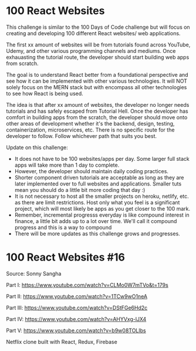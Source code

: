 # 100 React Websites

This challenge is similar to the 100 Days of Code challenge but will focus on creating and developing 100 different React websites/ web applications.

The first xx amount of websites will be from tutorials found across YouTube, Udemy, and other various programming channels and mediums. Once exhauasting the tutorial route, the developer should start building web apps from scratch.

The goal is to understand React better from a foundational perspective and see how it can be implemented with other various technologies. It will NOT solely focus on the MERN stack but with encompass all other technologies to see how React is being used.

The idea is that after xx amount of websites, the developer no longer needs tutorials and has safely escaped from Tutorial Hell. Once the developer has comfort in building apps from the scratch, the developer should move onto other areas of development whether it's the backend, design, testing, containerization, microservices, etc. There is no specific route for the developer to follow. Follow whichever path that suits you best.

Update on this challenge:

- It does not have to be 100 websites/apps per day. Some larger full stack apps will take more than 1 day to complete.
- However, the developer should maintain daily coding practices.
- Shorter component driven tutorials are acceptable as long as they are later implemented over to full websites and applications. Smaller tuts mean you should do a little bit more coding that day :)
- It is not necessary to host all the smaller projects on heroku, netlify, etc. as there are limit restrictions. Host only what you feel is a significant project, which will most likely be apps as you get closer to the 100 mark.
- Remember, incremental progresss everyday is like compound interest in finance, a little bit adds up to a lot over time. We'll call it compound progress and this is a way to compound
- There will be more updates as this challenge grows and progresses.

# 100 React Websites #16

Source: Sonny Sangha

Part I:
https://www.youtube.com/watch?v=CLMo0W7mTVo&t=179s

Part II:
https://www.youtube.com/watch?v=1TCw9wO1neA

Part III:
https://www.youtube.com/watch?v=DStFGe6Hd2c

Part IV:
https://www.youtube.com/watch?v=AHYVxg-lJX4

Part V:
https://www.youtube.com/watch?v=b9w08TOLIbs

Netflix clone built with React, Redux, Firebase
